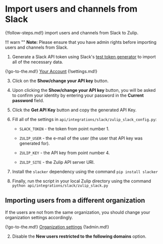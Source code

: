 # Import users and channels from Slack

{!follow-steps.md!} import users and channels from Slack to Zulip.

!!! warn ""
    **Note:** Please ensure that you have admin rights before importing users and channels from Slack.

1. Generate a Slack API token using Slack's [test token generator](https://api.slack.com/docs/oauth-test-tokens)
   to import all of the necessary data.

{!go-to-the.md!} [Your Account](/#settings/your-account)
{!settings.md!}

3. Click on the **Show/change your API key** button.

4. Upon clicking the **Show/change your API key** button,
   you will be asked to confirm your identity by entering
   your password in the **Current password** field.

5. Click the **Get API Key** button and copy the generated API Key.

6. Fill all of the settings in `api/integrations/slack/zulip_slack_config.py`:

    * `SLACK_TOKEN` - the token from point number 1.

    * `ZULIP_USER` - the e-mail of the user (the user that API key was generated for).

    * `ZULIP_KEY` - the API key from point number 4.

    * `ZULIP_SITE` - the Zulip API server URI.

7. Install the `slacker` dependency using the command `pip install slacker`

8. Finally, run the script in your local Zulip directory using the command
`python api/integrations/slack/zulip_slack.py`

## Importing users from a different organization

If the users are not from the same organization, you should change your organization settings accordingly.

{!go-to-the.md!} [Organization settings](/#administration/organization-settings)
{!admin.md!}

2. Disable the **New users restricted to the following domains** option.
